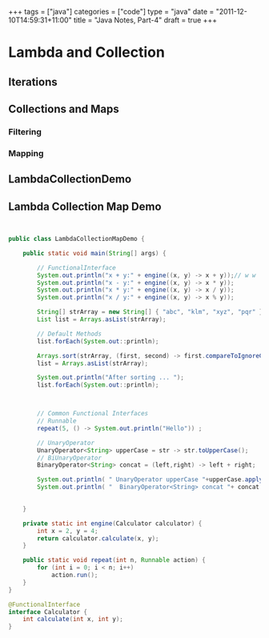 +++
tags = ["java"]
categories = ["code"]
type   = "java"
date = "2011-12-10T14:59:31+11:00"
title = "Java Notes, Part-4"
draft = true
+++

# Lambda and Collection

## Iterations

## Collections and Maps

### Filtering

### Mapping


## LambdaCollectionDemo


## Lambda Collection Map Demo

```java


public class LambdaCollectionMapDemo {

    public static void main(String[] args) {

        // FunctionalInterface 
        System.out.println("x + y:" + engine((x, y) -> x + y));// w w  w .j  av a 2s.  c om
        System.out.println("x - y:" + engine((x, y) -> x * y));
        System.out.println("x * y:" + engine((x, y) -> x / y));
        System.out.println("x / y:" + engine((x, y) -> x % y));

        String[] strArray = new String[] { "abc", "klm", "xyz", "pqr" };
        List list = Arrays.asList(strArray);

        // Default Methods
        list.forEach(System.out::println);

        Arrays.sort(strArray, (first, second) -> first.compareToIgnoreCase(second));
        list = Arrays.asList(strArray);

        System.out.println("After sorting ... ");
        list.forEach(System.out::println);



        // Common Functional Interfaces
        // Runnable
        repeat(5, () -> System.out.println("Hello")) ;

        // UnaryOperator
        UnaryOperator<String> upperCase = str -> str.toUpperCase();
        // BiUnaryOperator
        BinaryOperator<String> concat = (left,right) -> left + right;

        System.out.println( " UnaryOperator upperCase "+upperCase.apply( "hello") );
        System.out.println( "  BinaryOperator<String> concat "+ concat.apply("hello","world"));
        

    }

    private static int engine(Calculator calculator) {
        int x = 2, y = 4;
        return calculator.calculate(x, y);
    }

    public static void repeat(int n, Runnable action) {
        for (int i = 0; i < n; i++)
            action.run();
    }
}

@FunctionalInterface
interface Calculator {
    int calculate(int x, int y);
}

```





